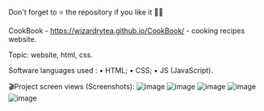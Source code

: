 Don't forget to ⭐ the repository if you like it 🍴😋

CookBook - https://wizardrytea.github.io/CookBook/ - cooking recipes website.

Topic: website, html, css.

Software languages used :
  • HTML;
  • CSS;
  • JS (JavaScript).

🎬Project screen views (Screenshots):
![image](https://github.com/WizardryTea/CookBook/assets/101516822/11637632-6335-4dff-a7fa-2bba316e4dfc)
![image](https://github.com/WizardryTea/CookBook/assets/101516822/5e359fd7-cd1e-4756-b01e-714a157afb5a)
![image](https://github.com/WizardryTea/CookBook/assets/101516822/b0edece3-914d-46c9-ac6c-7f915dd15920)
![image](https://github.com/WizardryTea/CookBook/assets/101516822/a85d0705-4827-4f57-9f29-f81698e1363d)
![image](https://github.com/WizardryTea/CookBook/assets/101516822/ccb36387-3d48-49f3-908f-18303b7d8fa1)

